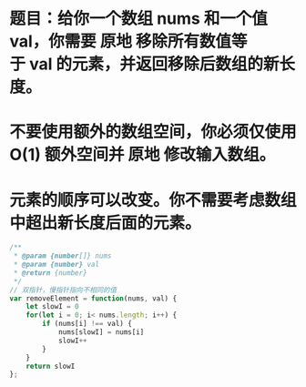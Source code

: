 # 题目：给你一个数组 nums 和一个值 val，你需要 原地 移除所有数值等于 val 的元素，并返回移除后数组的新长度。
# 不要使用额外的数组空间，你必须仅使用 O(1) 额外空间并 原地 修改输入数组。
# 元素的顺序可以改变。你不需要考虑数组中超出新长度后面的元素。

```js
/**
 * @param {number[]} nums
 * @param {number} val
 * @return {number}
 */
// 双指针，慢指针指向不相同的值
var removeElement = function(nums, val) {
    let slowI = 0
    for(let i = 0; i< nums.length; i++) {
        if (nums[i] !== val) {
            nums[slowI] = nums[i]
            slowI++
        }
    }
    return slowI
};

```